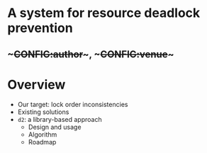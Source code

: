<!SLIDE>
# A system for resource deadlock prevention
## ~~~CONFIG:author~~~, ~~~CONFIG:venue~~~


<!SLIDE>
# Overview

* Our target: lock order inconsistencies
* Existing solutions
* `d2`: a library-based approach
    * Design and usage
    * Algorithm
    * Roadmap
